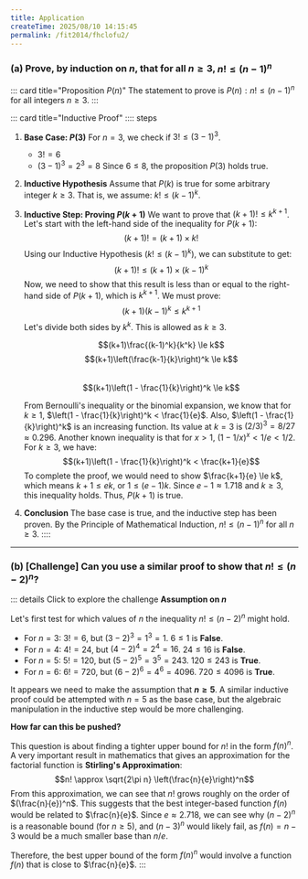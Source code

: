 ```yaml
---
title: Application
createTime: 2025/08/10 14:15:45
permalink: /fit2014/fhclofu2/
---
```


### **(a) Prove, by induction on $n$, that for all $n \ge 3$, $n! \le (n-1)^n$**

::: card title="Proposition $P(n)$"
The statement to prove is $P(n): n! \le (n-1)^n$ for all integers $n \ge 3$.
:::

::: card title="Inductive Proof"
:::: steps
1.  **Base Case: $P(3)$**
    For $n=3$, we check if $3! \le (3-1)^3$.
    * $3! = 6$
    * $(3-1)^3 = 2^3 = 8$
    Since $6 \le 8$, the proposition $P(3)$ holds true.

2.  **Inductive Hypothesis**
    Assume that $P(k)$ is true for some arbitrary integer $k \ge 3$.
    That is, we assume: $k! \le (k-1)^k$.

3.  **Inductive Step: Proving $P(k+1)$**
    We want to prove that $(k+1)! \le k^{k+1}$.
    Let's start with the left-hand side of the inequality for $P(k+1)$:
    $$(k+1)! = (k+1) \times k!$$
    Using our Inductive Hypothesis ($k! \le (k-1)^k$), we can substitute to get:
    $$(k+1)! \le (k+1) \times (k-1)^k$$
    Now, we need to show that this result is less than or equal to the right-hand side of $P(k+1)$, which is $k^{k+1}$. We must prove:
    $$(k+1)(k-1)^k \le k^{k+1}$$
    Let's divide both sides by $k^k$. This is allowed as $k \ge 3$.

    $$(k+1)\frac{(k-1)^k}{k^k} \le k$$
    $$(k+1)\left(\frac{k-1}{k}\right)^k \le k$$  
    $$(k+1)\left(1 - \frac{1}{k}\right)^k \le k$$

    From Bernoulli's inequality or the binomial expansion, we know that for $k \ge 1$, $\left(1 - \frac{1}{k}\right)^k < \frac{1}{e}$. Also, $\left(1 - \frac{1}{k}\right)^k$ is an increasing function. Its value at $k=3$ is $(2/3)^3 = 8/27 \approx 0.296$.
    Another known inequality is that for $x > 1$, $(1 - 1/x)^x < 1/e < 1/2$. For $k \ge 3$, we have:
    $$(k+1)\left(1 - \frac{1}{k}\right)^k < \frac{k+1}{e}$$
    To complete the proof, we would need to show $\frac{k+1}{e} \le k$, which means $k+1 \le ek$, or $1 \le (e-1)k$. Since $e-1 \approx 1.718$ and $k \ge 3$, this inequality holds.
    Thus, $P(k+1)$ is true.

4.  **Conclusion**
    The base case is true, and the inductive step has been proven. By the Principle of Mathematical Induction, $n! \le (n-1)^n$ for all $n \ge 3$.
::::


---

### **(b) [Challenge] Can you use a similar proof to show that $n! \le (n-2)^n$?**

::: details Click to explore the challenge
**Assumption on $n$**

Let's first test for which values of $n$ the inequality $n! \le (n-2)^n$ might hold.
* For $n=3$: $3! = 6$, but $(3-2)^3 = 1^3 = 1$. $6 \le 1$ is **False**.
* For $n=4$: $4! = 24$, but $(4-2)^4 = 2^4 = 16$. $24 \le 16$ is **False**.
* For $n=5$: $5! = 120$, but $(5-2)^5 = 3^5 = 243$. $120 \le 243$ is **True**.
* For $n=6$: $6! = 720$, but $(6-2)^6 = 4^6 = 4096$. $720 \le 4096$ is **True**.

It appears we need to make the assumption that **$n \ge 5$**. A similar inductive proof could be attempted with $n=5$ as the base case, but the algebraic manipulation in the inductive step would be more challenging.

**How far can this be pushed?**

This question is about finding a tighter upper bound for $n!$ in the form $f(n)^n$. A very important result in mathematics that gives an approximation for the factorial function is **Stirling's Approximation**:
$$n! \approx \sqrt{2\pi n} \left(\frac{n}{e}\right)^n$$
From this approximation, we can see that $n!$ grows roughly on the order of $(\frac{n}{e})^n$. This suggests that the best integer-based function $f(n)$ would be related to $\frac{n}{e}$.
Since $e \approx 2.718$, we can see why $(n-2)^n$ is a reasonable bound (for $n \ge 5$), and $(n-3)^n$ would likely fail, as $f(n)=n-3$ would be a much smaller base than $n/e$.

Therefore, the best upper bound of the form $f(n)^n$ would involve a function $f(n)$ that is close to $\frac{n}{e}$.
:::